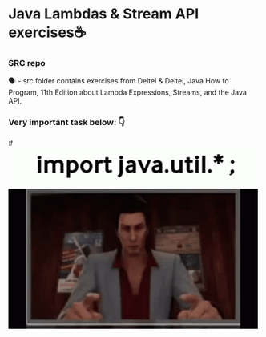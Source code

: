 # Java Lambdas & Stream API exercises☕

### SRC repo
🗣️  -  src folder contains exercises from
Deitel & Deitel, Java How to Program, 11th Edition
about Lambda Expressions, Streams, and the Java API.

### Very important task below: 👇
#![img.png](img.png)

